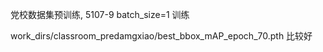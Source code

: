 党校数据集预训练, 5107-9   batch_size=1 训练

 work_dirs/classroom_predamgxiao/best_bbox_mAP_epoch_70.pth   比较好